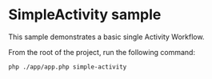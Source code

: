 # SimpleActivity sample

This sample demonstrates a basic single Activity Workflow.

From the root of the project, run the following command:

```bash
php ./app/app.php simple-activity
```
